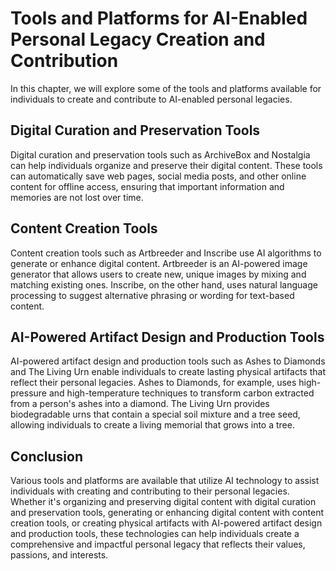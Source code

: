 Tools and Platforms for AI-Enabled Personal Legacy Creation and Contribution
========================================================================================================================================

In this chapter, we will explore some of the tools and platforms available for individuals to create and contribute to AI-enabled personal legacies.

Digital Curation and Preservation Tools
---------------------------------------

Digital curation and preservation tools such as ArchiveBox and Nostalgia can help individuals organize and preserve their digital content. These tools can automatically save web pages, social media posts, and other online content for offline access, ensuring that important information and memories are not lost over time.

Content Creation Tools
----------------------

Content creation tools such as Artbreeder and Inscribe use AI algorithms to generate or enhance digital content. Artbreeder is an AI-powered image generator that allows users to create new, unique images by mixing and matching existing ones. Inscribe, on the other hand, uses natural language processing to suggest alternative phrasing or wording for text-based content.

AI-Powered Artifact Design and Production Tools
-----------------------------------------------

AI-powered artifact design and production tools such as Ashes to Diamonds and The Living Urn enable individuals to create lasting physical artifacts that reflect their personal legacies. Ashes to Diamonds, for example, uses high-pressure and high-temperature techniques to transform carbon extracted from a person's ashes into a diamond. The Living Urn provides biodegradable urns that contain a special soil mixture and a tree seed, allowing individuals to create a living memorial that grows into a tree.

Conclusion
----------

Various tools and platforms are available that utilize AI technology to assist individuals with creating and contributing to their personal legacies. Whether it's organizing and preserving digital content with digital curation and preservation tools, generating or enhancing digital content with content creation tools, or creating physical artifacts with AI-powered artifact design and production tools, these technologies can help individuals create a comprehensive and impactful personal legacy that reflects their values, passions, and interests.
